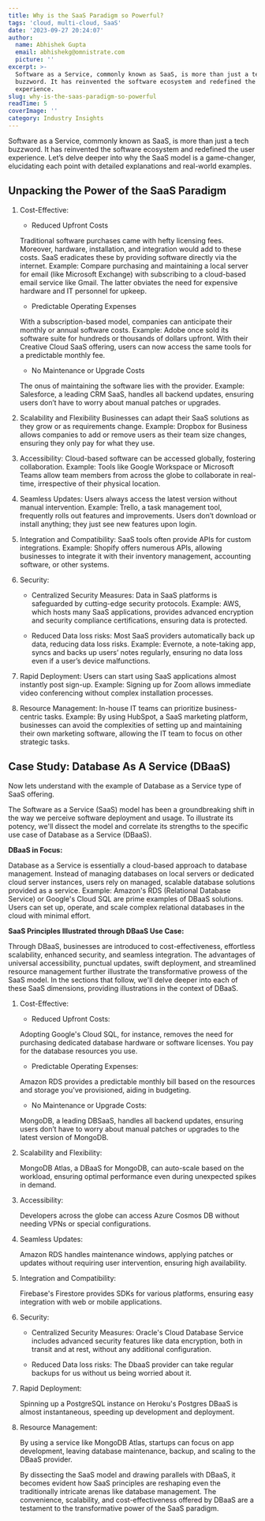 ```yaml
---
title: Why is the SaaS Paradigm so Powerful?
tags: 'cloud, multi-cloud, SaaS'
date: '2023-09-27 20:24:07'
author:
  name: Abhishek Gupta
  email: abhishekg@omnistrate.com
  picture: ''
excerpt: >-
  Software as a Service, commonly known as SaaS, is more than just a tech
  buzzword. It has reinvented the software ecosystem and redefined the user
  experience.
slug: why-is-the-saas-paradigm-so-powerful
readTime: 5
coverImage: ''
category: Industry Insights
---
```


Software as a Service, commonly known as SaaS, is more than just a tech buzzword. It has reinvented the software ecosystem and redefined the user experience. Let’s delve deeper into why the SaaS model is a game-changer, elucidating each point with detailed explanations and real-world examples.

Unpacking the Power of the SaaS Paradigm
--------------------------------------------

1. Cost-Effective:
    - Reduced Upfront Costs
     
     Traditional software purchases came with hefty licensing fees. Moreover, hardware, installation, and integration would add to these costs. SaaS eradicates these by providing software directly via the internet. Example: Compare purchasing and maintaining a local server for email (like Microsoft Exchange) with subscribing to a cloud-based email service like Gmail. The latter obviates the need for expensive hardware and IT personnel for upkeep.

    - Predictable Operating Expenses
    
     With a subscription-based model, companies can anticipate their monthly or annual software costs. Example: Adobe once sold its software suite for hundreds or thousands of dollars upfront. With their Creative Cloud SaaS offering, users can now access the same tools for a predictable monthly fee. 

    - No Maintenance or Upgrade Costs
    
     The onus of maintaining the software lies with the provider. Example: Salesforce, a leading CRM SaaS, handles all backend updates, ensuring users don’t have to worry about manual patches or upgrades.

2. Scalability and Flexibility
Businesses can adapt their SaaS solutions as they grow or as requirements change. Example: Dropbox for Business allows companies to add or remove users as their team size changes, ensuring they only pay for what they use.

3. Accessibility:
Cloud-based software can be accessed globally, fostering collaboration. Example: Tools like Google Workspace or Microsoft Teams allow team members from across the globe to collaborate in real-time, irrespective of their physical location.

4. Seamless Updates:
Users always access the latest version without manual intervention. Example: Trello, a task management tool, frequently rolls out features and improvements. Users don’t download or install anything; they just see new features upon login.

5. Integration and Compatibility:
SaaS tools often provide APIs for custom integrations. Example: Shopify offers numerous APIs, allowing businesses to integrate it with their inventory management, accounting software, or other systems.

6. Security:

    - Centralized Security Measures:
     Data in SaaS platforms is safeguarded by cutting-edge security protocols. Example: AWS, which hosts many SaaS applications, provides advanced encryption and security compliance certifications, ensuring data is protected.

    - Reduced Data loss risks:
     Most SaaS providers automatically back up data, reducing data loss risks. Example: Evernote, a note-taking app, syncs and backs up users’ notes regularly, ensuring no data loss even if a user’s device malfunctions.

7. Rapid Deployment:
Users can start using SaaS applications almost instantly post sign-up. Example: Signing up for Zoom allows immediate video conferencing without complex installation processes.

8. Resource Management:
In-house IT teams can prioritize business-centric tasks. Example: By using HubSpot, a SaaS marketing platform, businesses can avoid the complexities of setting up and maintaining their own marketing software, allowing the IT team to focus on other strategic tasks.

Case Study: Database As A Service (DBaaS)
---------------------------------------------

Now lets understand with the example of Database as a Service type of SaaS offering.

The Software as a Service (SaaS) model has been a groundbreaking shift in the way we perceive software deployment and usage. To illustrate its potency, we'll dissect the model and correlate its strengths to the specific use case of Database as a Service (DBaaS).

**DBaaS in Focus:** 

Database as a Service is essentially a cloud-based approach to database management. Instead of managing databases on local servers or dedicated cloud server instances, users rely on managed, scalable database solutions provided as a service. Example: Amazon's RDS (Relational Database Service) or Google's Cloud SQL are prime examples of DBaaS solutions. Users can set up, operate, and scale complex relational databases in the cloud with minimal effort.

**SaaS Principles Illustrated through DBaaS Use Case:**

Through DBaaS, businesses are introduced to cost-effectiveness, effortless scalability, enhanced security, and seamless integration. The advantages of universal accessibility, punctual updates, swift deployment, and streamlined resource management further illustrate the transformative prowess of the SaaS model. In the sections that follow, we'll delve deeper into each of these SaaS dimensions, providing illustrations in the context of DBaaS.

1. Cost-Effective:

    - Reduced Upfront Costs:

     Adopting Google's Cloud SQL, for instance, removes the need for purchasing dedicated database hardware or software licenses. You pay for the database resources you use.

    - Predictable Operating Expenses:

     Amazon RDS provides a predictable monthly bill based on the resources and storage you've provisioned, aiding in budgeting.

    - No Maintenance or Upgrade Costs:

     MongoDB, a leading DBSaaS, handles all backend updates, ensuring users don’t have to worry about manual patches or upgrades to the latest version of MongoDB.

2. Scalability and Flexibility:

     MongoDB Atlas, a DBaaS for MongoDB, can auto-scale based on the workload, ensuring optimal performance even during unexpected spikes in demand.

 3. Accessibility:

     Developers across the globe can access Azure Cosmos DB without needing VPNs or special configurations.

4. Seamless Updates:

     Amazon RDS handles maintenance windows, applying patches or updates without requiring user intervention, ensuring high availability.

5. Integration and Compatibility:

     Firebase's Firestore provides SDKs for various platforms, ensuring easy integration with web or mobile applications.

6. Security:

    - Centralized Security Measures:
     Oracle's Cloud Database Service includes advanced security features like data encryption, both in transit and at rest, without any additional configuration.

    - Reduced Data loss risks:
     The DbaaS provider can take regular backups for us without us being worried about it.

7. Rapid Deployment:

     Spinning up a PostgreSQL instance on Heroku's Postgres DBaaS is almost instantaneous, speeding up development and deployment.

8. Resource Management:

     By using a service like MongoDB Atlas, startups can focus on app development, leaving database maintenance, backup, and scaling to the DBaaS provider.

     By dissecting the SaaS model and drawing parallels with DBaaS, it becomes evident how SaaS principles are reshaping even the traditionally intricate arenas like database management. The convenience, scalability, and cost-effectiveness offered by DBaaS are a testament to the transformative power of the SaaS paradigm.

